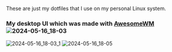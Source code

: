 These are just my dotfiles that I use on my personal Linux system. 

### My desktop UI which was made with [AwesomeWM](https://awesomewm.org/)![2024-05-16_18-03](https://github.com/Souheab/dotfiles/assets/85948717/c88861f1-6aef-4c63-9f93-ed1eccee7c61)
![2024-05-16_18-03_1](https://github.com/Souheab/dotfiles/assets/85948717/8c45684c-7dda-46e9-aac2-d2cdf7149987)
![2024-05-16_18-05](https://github.com/Souheab/dotfiles/assets/85948717/e5730806-9c12-425e-a36a-1c019e00fc71)
